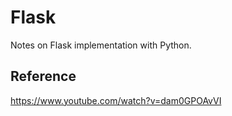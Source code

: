 # Flask
Notes on Flask implementation with Python.

## Reference
https://www.youtube.com/watch?v=dam0GPOAvVI
